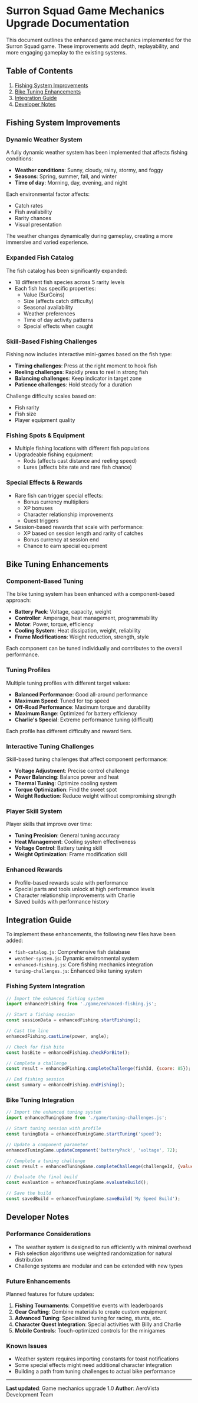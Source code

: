 # Surron Squad Game Mechanics Upgrade Documentation

This document outlines the enhanced game mechanics implemented for the Surron Squad game. These improvements add depth, replayability, and more engaging gameplay to the existing systems.

## Table of Contents

1. [Fishing System Improvements](#fishing-system-improvements)
2. [Bike Tuning Enhancements](#bike-tuning-enhancements)
3. [Integration Guide](#integration-guide)
4. [Developer Notes](#developer-notes)

## Fishing System Improvements

### Dynamic Weather System

A fully dynamic weather system has been implemented that affects fishing conditions:

- **Weather conditions**: Sunny, cloudy, rainy, stormy, and foggy
- **Seasons**: Spring, summer, fall, and winter
- **Time of day**: Morning, day, evening, and night

Each environmental factor affects:
- Catch rates
- Fish availability
- Rarity chances
- Visual presentation

The weather changes dynamically during gameplay, creating a more immersive and varied experience.

### Expanded Fish Catalog

The fish catalog has been significantly expanded:

- 18 different fish species across 5 rarity levels
- Each fish has specific properties:
  - Value (SurCoins)
  - Size (affects catch difficulty)
  - Seasonal availability
  - Weather preferences
  - Time of day activity patterns
  - Special effects when caught

### Skill-Based Fishing Challenges

Fishing now includes interactive mini-games based on the fish type:

- **Timing challenges**: Press at the right moment to hook fish
- **Reeling challenges**: Rapidly press to reel in strong fish
- **Balancing challenges**: Keep indicator in target zone
- **Patience challenges**: Hold steady for a duration

Challenge difficulty scales based on:
- Fish rarity
- Fish size
- Player equipment quality

### Fishing Spots & Equipment

- Multiple fishing locations with different fish populations
- Upgradeable fishing equipment:
  - Rods (affects cast distance and reeling speed)
  - Lures (affects bite rate and rare fish chance)

### Special Effects & Rewards

- Rare fish can trigger special effects:
  - Bonus currency multipliers
  - XP bonuses
  - Character relationship improvements
  - Quest triggers
- Session-based rewards that scale with performance:
  - XP based on session length and rarity of catches
  - Bonus currency at session end
  - Chance to earn special equipment

## Bike Tuning Enhancements

### Component-Based Tuning

The bike tuning system has been enhanced with a component-based approach:

- **Battery Pack**: Voltage, capacity, weight
- **Controller**: Amperage, heat management, programmability
- **Motor**: Power, torque, efficiency
- **Cooling System**: Heat dissipation, weight, reliability
- **Frame Modifications**: Weight reduction, strength, style

Each component can be tuned individually and contributes to the overall performance.

### Tuning Profiles

Multiple tuning profiles with different target values:

- **Balanced Performance**: Good all-around performance
- **Maximum Speed**: Tuned for top speed
- **Off-Road Performance**: Maximum torque and durability
- **Maximum Range**: Optimized for battery efficiency
- **Charlie's Special**: Extreme performance tuning (difficult)

Each profile has different difficulty and reward tiers.

### Interactive Tuning Challenges

Skill-based tuning challenges that affect component performance:

- **Voltage Adjustment**: Precise control challenge
- **Power Balancing**: Balance power and heat
- **Thermal Tuning**: Optimize cooling system
- **Torque Optimization**: Find the sweet spot
- **Weight Reduction**: Reduce weight without compromising strength

### Player Skill System

Player skills that improve over time:

- **Tuning Precision**: General tuning accuracy
- **Heat Management**: Cooling system effectiveness
- **Voltage Control**: Battery tuning skill
- **Weight Optimization**: Frame modification skill

### Enhanced Rewards

- Profile-based rewards scale with performance
- Special parts and tools unlock at high performance levels
- Character relationship improvements with Charlie
- Saved builds with performance history

## Integration Guide

To implement these enhancements, the following new files have been added:

- `fish-catalog.js`: Comprehensive fish database
- `weather-system.js`: Dynamic environmental system
- `enhanced-fishing.js`: Core fishing mechanics integration
- `tuning-challenges.js`: Enhanced bike tuning system

### Fishing System Integration

```javascript
// Import the enhanced fishing system
import enhancedFishing from './game/enhanced-fishing.js';

// Start a fishing session
const sessionData = enhancedFishing.startFishing();

// Cast the line
enhancedFishing.castLine(power, angle);

// Check for fish bite
const hasBite = enhancedFishing.checkForBite();

// Complete a challenge
const result = enhancedFishing.completeChallenge(fishId, {score: 85});

// End fishing session
const summary = enhancedFishing.endFishing();
```

### Bike Tuning Integration

```javascript
// Import the enhanced tuning system
import enhancedTuningGame from './game/tuning-challenges.js';

// Start tuning session with profile
const tuningData = enhancedTuningGame.startTuning('speed');

// Update a component parameter
enhancedTuningGame.updateComponent('batteryPack', 'voltage', 72);

// Complete a tuning challenge
const result = enhancedTuningGame.completeChallenge(challengeId, {value: 80});

// Evaluate the final build
const evaluation = enhancedTuningGame.evaluateBuild();

// Save the build
const savedBuild = enhancedTuningGame.saveBuild('My Speed Build');
```

## Developer Notes

### Performance Considerations

- The weather system is designed to run efficiently with minimal overhead
- Fish selection algorithms use weighted randomization for natural distribution
- Challenge systems are modular and can be extended with new types

### Future Enhancements

Planned features for future updates:

1. **Fishing Tournaments**: Competitive events with leaderboards
2. **Gear Crafting**: Combine materials to create custom equipment
3. **Advanced Tuning**: Specialized tuning for racing, stunts, etc.
4. **Character Quest Integration**: Special activities with Billy and Charlie
5. **Mobile Controls**: Touch-optimized controls for the minigames

### Known Issues

- Weather system requires importing constants for toast notifications
- Some special effects might need additional character integration
- Building a path from tuning challenges to actual bike performance

---

**Last updated**: Game mechanics upgrade 1.0
**Author**: AeroVista Development Team 